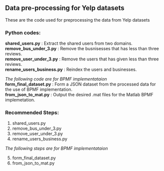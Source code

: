 ## Data pre-processing for Yelp datasets
These are the code used for preprocessing the data from Yelp datasets
### Python codes:

**shared_users.py** : Extract the shared users from two domains.  
**remove_bus_under_3.py** :	Remove the busnisesses that has less than three reviews.  
**remove_user_under_3.py** : Remove the users that has given less than three reviews.	  
**rename_users_business.py** : Reindex the users and businesses.  
  
_The following code are for BPMF implementataion_  
**form_final_dataset.py** :	Form a JSON dataset from the processed data for the use of BPMF implementation.  
**from_json_to_mat.py** : Output the desired .mat files for the Matlab BPMF implemetation.   
  
### Recommended Steps: 

1. shared_users.py
2. remove_bus_under_3.py
3. remove_user_under_3.py
4. rename_users_business.py

_The following steps are for BPMF implementataion_  

5. form_final_dataset.py
6. from_json_to_mat.py
